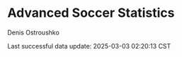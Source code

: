 # Advanced Soccer Statistics
Denis Ostroushko

<!-- gfm -->

Last successful data update: 2025-03-03 02:20:13 CST
